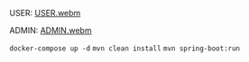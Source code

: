
USER:
[USER.webm](https://github.com/KacperGottel/workouts-backend/assets/90089220/a153b15a-76aa-43d6-b407-c2ea0d4860bf)

ADMIN:
[ADMIN.webm](https://github.com/KacperGottel/workouts-backend/assets/90089220/b8b774d8-6a9b-4d23-b770-6fd0b8da64be)


```docker-compose up -d```
```mvn clean install```
```mvn spring-boot:run```



